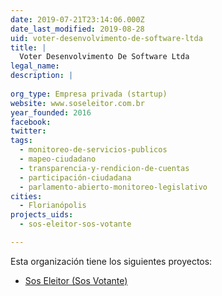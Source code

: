 ```yaml
---
date: 2019-07-21T23:14:06.000Z
date_last_modified: 2019-08-28
uid: voter-desenvolvimento-de-software-ltda
title: |
  Voter Desenvolvimento De Software Ltda
legal_name: 
description: |
  
org_type: Empresa privada (startup)
website: www.soseleitor.com.br
year_founded: 2016
facebook: 
twitter: 
tags:
  - monitoreo-de-servicios-publicos
  - mapeo-ciudadano
  - transparencia-y-rendicion-de-cuentas
  - participación-ciudadana
  - parlamento-abierto-monitoreo-legislativo
cities: 
  - Florianópolis
projects_uids:
  - sos-eleitor-sos-votante

---
```


Esta organización tiene los siguientes proyectos:

- [Sos Eleitor (Sos Votante)](/proyectos/sos-eleitor-sos-votante)
